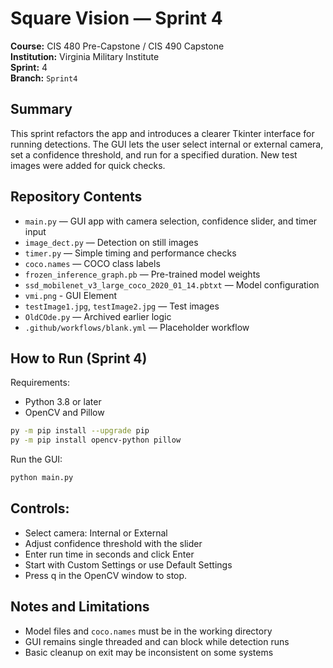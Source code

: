 # Square Vision — Sprint 4

**Course:** CIS 480 Pre-Capstone / CIS 490 Capstone  
**Institution:** Virginia Military Institute  
**Sprint:** 4  
**Branch:** `Sprint4`

## Summary
This sprint refactors the app and introduces a clearer Tkinter interface for running detections. The GUI lets the user select internal or external camera, set a confidence threshold, and run for a specified duration. New test images were added for quick checks.

## Repository Contents
- `main.py` — GUI app with camera selection, confidence slider, and timer input  
- `image_dect.py` — Detection on still images  
- `timer.py` — Simple timing and performance checks  
- `coco.names` — COCO class labels  
- `frozen_inference_graph.pb` — Pre-trained model weights  
- `ssd_mobilenet_v3_large_coco_2020_01_14.pbtxt` — Model configuration  
- `vmi.png` - GUI Element
- `testImage1.jpg`, `testImage2.jpg` — Test images  
- `OldCOde.py` — Archived earlier logic  
- `.github/workflows/blank.yml` — Placeholder workflow

## How to Run (Sprint 4)
Requirements:
- Python 3.8 or later
- OpenCV and Pillow
```bash
py -m pip install --upgrade pip
py -m pip install opencv-python pillow
```
Run the GUI:
```bash
python main.py
```

## Controls:
- Select camera: Internal or External
- Adjust confidence threshold with the slider
- Enter run time in seconds and click Enter
- Start with Custom Settings or use Default Settings
- Press q in the OpenCV window to stop.

## Notes and Limitations
- Model files and `coco.names` must be in the working directory
- GUI remains single threaded and can block while detection runs
- Basic cleanup on exit may be inconsistent on some systems